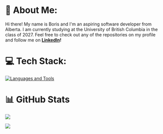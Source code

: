 # 💫 About Me:
Hi there! My name is Boris and I'm an aspiring software developer from Alberta. I am currently studying at the University of British Columbia in the class of 2027. Feel free to check out any of the repositories on my profile and follow me on **[LinkedIn](https://linkedin.com/in/boriswangcs)!**

# 💻 Tech Stack:
[![Languages and Tools](https://skillicons.dev/icons?i=cpp,express,java,js,react,mongodb,mysql,nodejs,py,sklearn,supabase,tailwind,ts)]()

# 📊 GitHub Stats
<img src="https://github-readme-streak-stats.herokuapp.com/?user=bcw117&theme=blue_navy&hide_border=false">


[![](https://visitcount.itsvg.in/api?id=bcw117&icon=0&color=1)](https://visitcount.itsvg.in)

<!-- Proudly created with GPRM ( https://gprm.itsvg.in ) -->
